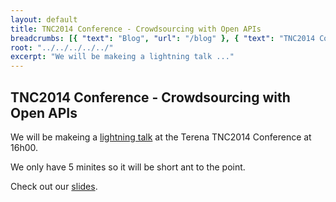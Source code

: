 ```yaml
---
layout: default
title: TNC2014 Conference - Crowdsourcing with Open APIs
breadcrumbs: [{ "text": "Blog", "url": "/blog" }, { "text": "TNC2014 Conference", "url": "/blog/2014/05/21/terena"}]
root: "../../../../../"
excerpt: "We will be makeing a lightning talk ..."
---
```



## TNC2014 Conference - Crowdsourcing with Open APIs

We will be makeing a <a href="https://tnc2014.terena.org/core/presentation/122">lightning talk</a> at the Terena 
TNC2014 Conference at 16h00.

We only have 5 minites so it will be short ant to the point.

Check out our <a href="https://tnc2014.terena.org/getfile/1432">slides</a>.
